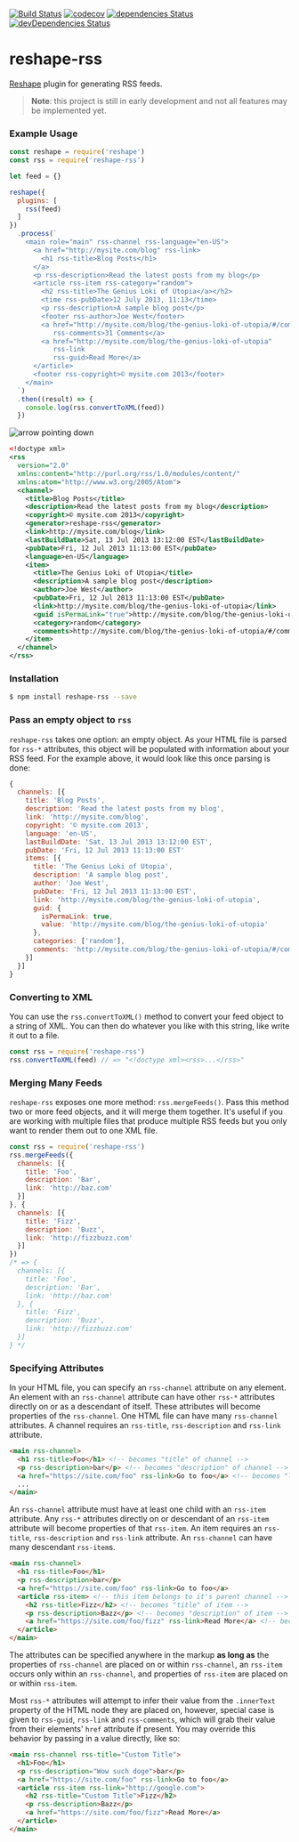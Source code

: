 [![Build Status](https://travis-ci.org/declandewet/reshape-rss.svg?branch=master)](https://travis-ci.org/declandewet/reshape-rss)
[![codecov](https://codecov.io/gh/declandewet/reshape-rss/branch/master/graph/badge.svg)](https://codecov.io/gh/declandewet/reshape-rss)
[![dependencies Status](https://david-dm.org/declandewet/reshape-rss/status.svg)](https://david-dm.org/declandewet/reshape-rss)
[![devDependencies Status](https://david-dm.org/declandewet/reshape-rss/dev-status.svg)](https://david-dm.org/declandewet/reshape-rss?type=dev)

# reshape-rss

[Reshape](https://github.com/reshape/reshape) plugin for generating RSS feeds.

> **Note**: this project is still in early development and not all features may be implemented yet.

### Example Usage

```js
const reshape = require('reshape')
const rss = require('reshape-rss')

let feed = {}

reshape({
  plugins: [
    rss(feed)
  ]
})
  .process(`
    <main role="main" rss-channel rss-language="en-US">
      <a href="http://mysite.com/blog" rss-link>
        <h1 rss-title>Blog Posts</h1>
      </a>
      <p rss-description>Read the latest posts from my blog</p>
      <article rss-item rss-category="random">
        <h2 rss-title>The Genius Loki of Utopia</a></h2>
        <time rss-pubDate>12 July 2013, 11:13</time>
        <p rss-description>A sample blog post</p>
        <footer rss-author>Joe West</footer>
        <a href="http://mysite.com/blog/the-genius-loki-of-utopia/#/comments"
           rss-comments>31 Comments</a>
        <a href="http://mysite.com/blog/the-genius-loki-of-utopia"
           rss-link
           rss-guid>Read More</a>
      </article>
      <footer rss-copyright>© mysite.com 2013</footer>
    </main>
  `)
  .then((result) => {
    console.log(rss.convertToXML(feed))
  })
```

![arrow pointing down](http://imgh.us/downarrow_1.png)

```xml
<!doctype xml>
<rss
  version="2.0"
  xmlns:content="http://purl.org/rss/1.0/modules/content/"
  xmlns:atom="http://www.w3.org/2005/Atom">
  <channel>
    <title>Blog Posts</title>
    <description>Read the latest posts from my blog</description>
    <copyright>© mysite.com 2013</copyright>
    <generator>reshape-rss</generator>
    <link>http://mysite.com/blog</link>
    <lastBuildDate>Sat, 13 Jul 2013 13:12:00 EST</lastBuildDate>
    <pubDate>Fri, 12 Jul 2013 11:13:00 EST</pubDate>
    <language>en-US</language>
    <item>
      <title>The Genius Loki of Utopia</title>
      <description>A sample blog post</description>
      <author>Joe West</author>
      <pubDate>Fri, 12 Jul 2013 11:13:00 EST</pubDate>
      <link>http://mysite.com/blog/the-genius-loki-of-utopia</link>
      <guid isPermaLink="true">http://mysite.com/blog/the-genius-loki-of-utopia</guid>
      <category>random</category>
      <comments>http://mysite.com/blog/the-genius-loki-of-utopia/#/comments</comments>
    </item>
  </channel>
</rss>
```

### Installation

```sh
$ npm install reshape-rss --save
```



### Pass an empty object to `rss`

`reshape-rss` takes one option: an empty object. As your HTML file is parsed for `rss-*` attributes, this object will be populated with information about your RSS feed. For the example above, it would look like this once parsing is done:

```js
{
  channels: [{
    title: 'Blog Posts',
    description: 'Read the latest posts from my blog',
    link: 'http://mysite.com/blog',
    copyright: '© mysite.com 2013',
    language: 'en-US',
    lastBuildDate: 'Sat, 13 Jul 2013 13:12:00 EST',
    pubDate: 'Fri, 12 Jul 2013 11:13:00 EST'
    items: [{
      title: 'The Genius Loki of Utopia',
      description: 'A sample blog post',
      author: 'Joe West',
      pubDate: 'Fri, 12 Jul 2013 11:13:00 EST',
      link: 'http://mysite.com/blog/the-genius-loki-of-utopia',
      guid: {
        isPermaLink: true,
        value: 'http://mysite.com/blog/the-genius-loki-of-utopia'
      },
      categories: ['random'],
      comments: 'http://mysite.com/blog/the-genius-loki-of-utopia/#/comments'
    }]
  }]
}
```

### Converting to XML

You can use the `rss.convertToXML()` method to convert your feed object to a string of XML. You can then do whatever you like with this string, like write it out to a file.

```js
const rss = require('reshape-rss')
rss.convertToXML(feed) // => "<!doctype xml><rss>...</rss>"
```



### Merging Many Feeds

`reshape-rss` exposes one more method: `rss.mergeFeeds()`. Pass this method two or more feed objects, and it will merge them together. It's useful if you are working with multiple files that produce multiple RSS feeds but you only want to render them out to one XML file.

```js
const rss = require('reshape-rss')
rss.mergeFeeds({
  channels: [{
    title: 'Foo',
    description: 'Bar',
    link: 'http://baz.com'
  }]
}, {
  channels: [{
    title: 'Fizz',
    description: 'Buzz',
    link: 'http://fizzbuzz.com'
  }]
})
/* => {
  channels: [{
    title: 'Foo',
    description: 'Bar',
    link: 'http://baz.com'
  }, {
    title: 'Fizz',
    description: 'Buzz',
    link: 'http://fizzbuzz.com'
  }]
} */
```



### Specifying Attributes

In your HTML file, you can specify an `rss-channel` attribute on any element. An element with an `rss-channel` attribute can have other `rss-*` attributes directly on or as a descendant of itself. These attributes will become properties of the `rss-channel`. One HTML file can have many `rss-channel` attributes. A channel requires an `rss-title`, `rss-description` and `rss-link` attribute.

```html
<main rss-channel>
  <h1 rss-title>Foo</h1> <!-- becomes "title" of channel -->
  <p rss-description>bar</p> <!-- becomes "description" of channel -->
  <a href="https://site.com/foo" rss-link>Go to foo</a> <!-- becomes "link" of channel -->
  ...
</main>
```

An `rss-channel` attribute must have at least one child with an `rss-item` attribute. Any `rss-*` attributes directly on or descendant of an `rss-item` attribute will become properties of that `rss-item`. An item requires an `rss-title`, `rss-description` and `rss-link` attribute. An `rss-channel` can have many descendant `rss-item`s.

```html
<main rss-channel>
  <h1 rss-title>Foo</h1>
  <p rss-description>bar</p>
  <a href="https://site.com/foo" rss-link>Go to foo</a>
  <article rss-item> <!-- this item belongs to it's parent channel -->
    <h2 rss-title>Fizz</h2> <!-- becomes "title" of item -->
    <p rss-description>Bazz</p> <!-- becomes "description" of item -->
    <a href="https://site.com/foo/fizz" rss-link>Read More</a> <!-- becomes "link" of item -->
  </article>
</main>
```



The attributes can be specified anywhere in the markup **as long as** the properties of `rss-channel` are placed on or within `rss-channel`, an `rss-item` occurs only within an `rss-channel`, and properties of `rss-item` are placed on or within `rss-item`.

Most `rss-*` attributes will attempt to infer their value from the `.innerText` property of the HTML node they are placed on, however, special case is given to `rss-guid`, `rss-link` and `rss-comments`, which will grab their value from their elements' `href` attribute if present. You may override this behavior by passing in a value directly, like so:

```html
<main rss-channel rss-title="Custom Title">
  <h1>Foo</h1>
  <p rss-description="Wow such doge">bar</p>
  <a href="https://site.com/foo" rss-link>Go to foo</a>
  <article rss-item rss-link="http://google.com">
    <h2 rss-title="Custom Title">Fizz</h2>
    <p rss-description>Bazz</p>
    <a href="https://site.com/foo/fizz">Read More</a>
  </article>
</main>
```
